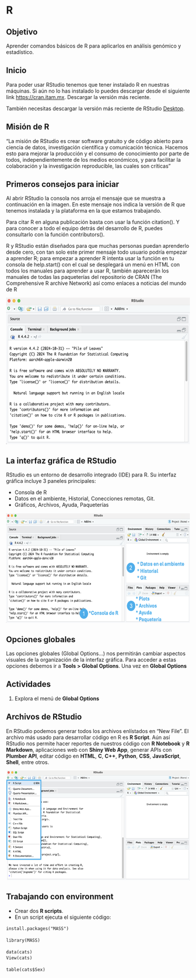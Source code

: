# R

## Objetivo

Aprender comandos básicos de R para aplicarlos en análisis genómico y estadístico.

## Inicio

Para poder usar RStudio tenemos que tener instalado R en nuestras máquinas. Si aún no lo has instalado lo puedes descargar desde el siguiente link https://cran.itam.mx. Descargar la versión más reciente.

También necesitas descargar la versión más reciente de RStudio [Desktop](https://posit.co/download/rstudio-desktop/).

## Misión de R

“La misión de RStudio es crear software gratuito y de código abierto para ciencia de datos, investigación científica y comunicación técnica. Hacemos esto para mejorar la producción y el consumo de conocimiento por parte de todos, independientemente de los medios económicos, y para facilitar la colaboración y la investigación reproducible, las cuales son críticas”

## Primeros consejos para iniciar

Al abrir RStudio la consola nos arroja el mensaje que se muestra a continuación en la imagen. En este mensaje nos indica la versión de R que tenemos instalada y la plataforma en la que estamos trabajando. 

Para citar R en alguna publicación basta con usar la función citation(). Y para conocer a todo el equipo detrás del desarrollo de R, puedes consultarlo con la función contributors(). 

R y RStudio están diseñados para que muchas personas puedan aprenderlo desde cero, con tan solo este primer mensaje todo usuario podría empezar a aprender R; para empezar a aprender R intenta usar la función en tu consola de help.start() con el cual se desplegará un menú en HTML con todos los manuales para aprender a usar R, también aparecerán los manuales de todas las paqueterías del repositorio de CRAN (The Comprehensive R archive Network) así como enlaces a noticias del mundo de R

<p align="center">
  <img src="https://github.com/Martinez-Gregorio-Hector/AnalisisGenomico-EcologiaFESIztacala/blob/main/Unidad2/FigurasUnidad2/RStudio1.png? raw=true" alt="shell" width="600" height="400">
</p>

## La interfaz gráfica de RStudio

RStudio es un entorno de desarrollo integrado (IDE) para R. Su interfaz gráfica incluye 3 paneles principales:

* Consola de R
* Datos en el ambiente, Historial, Conecciones remotas, Git.
* Gráficos, Archivos, Ayuda, Paqueterías

<p align="center">
  <img src="https://github.com/Martinez-Gregorio-Hector/AnalisisGenomico-EcologiaFESIztacala/blob/main/Unidad2/FigurasUnidad2/RStudio2.png? raw=true" alt="shell" width="600" height="300">
</p>

## Opciones globales

Las opciones globales (Global Options…) nos permitirán cambiar aspectos visuales de la organización de la interfaz gráfica. Para acceder a estas opciones debemos ir a **Tools > Global Options**. Una vez en **Global Options** 

## Actividades

1. Explora el menú de **Global Options**

## Archivos de RStudio

En RStudio podemos generar todos los archivos enlístados en “New File”. El archivo más usado para desarrollar código en R es **R Script**. Aún así RStudio nos permite hacer reportes de nuestros código con **R Notebook** y **R Markdown**, aplicaciones web con **Shiny Web App**, generar APIs con **Plumber API**, editar código en **HTML**, **C**, **C++**, **Python**, **CSS**, **JavaScript**, **Shell**, entre otros.

<p align="center">
  <img src="https://github.com/Martinez-Gregorio-Hector/AnalisisGenomico-EcologiaFESIztacala/blob/main/Unidad2/FigurasUnidad2/RStudio3.png? raw=true" alt="shell" width="600" height="300">
</p>

## Trabajando con environment

* Crear dos **R scripts**. 
* En un script ejecuta el siguiente código:

```
install.packages("MASS")

library(MASS)

data(cats)
View(cats)

table(cats$Sex)
```




